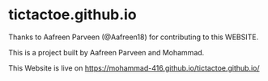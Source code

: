 # tictactoe.github.io
Thanks to Aafreen Parveen (@Aafreen18) for contributing to this WEBSITE.

This is a project built by Aafreen Parveen and Mohammad.

This Website is live on https://mohammad-416.github.io/tictactoe.github.io/
